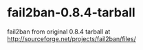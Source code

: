 fail2ban-0.8.4-tarball
======================

fail2ban from original 0.8.4 tarball at http://sourceforge.net/projects/fail2ban/files/